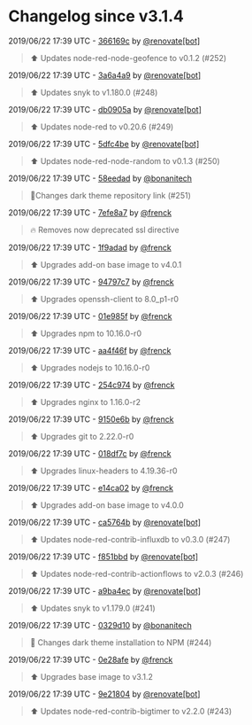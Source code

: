 # Changelog since v3.1.4

2019/06/22 17:39 UTC - [366169c](https://github.com/hassio-addons/addon-node-red/commit/366169c075de3293788adc79d1e84f37c14676e9) by [@renovate[bot]](https://github.com/apps/renovate)
> :arrow_up: Updates node-red-node-geofence to v0.1.2 (#252) 

2019/06/22 17:39 UTC - [3a6a4a9](https://github.com/hassio-addons/addon-node-red/commit/3a6a4a99ed72c463820df995f2f21d5471f4bb8f) by [@renovate[bot]](https://github.com/apps/renovate)
> :arrow_up: Updates snyk to v1.180.0 (#248) 

2019/06/22 17:39 UTC - [db0905a](https://github.com/hassio-addons/addon-node-red/commit/db0905a2893cc0840ee674c91715a18f7f26aee8) by [@renovate[bot]](https://github.com/apps/renovate)
> :arrow_up: Updates node-red to v0.20.6 (#249) 

2019/06/22 17:39 UTC - [5dfc4be](https://github.com/hassio-addons/addon-node-red/commit/5dfc4be31ad44a44c8b973e0efab4c2739f85f18) by [@renovate[bot]](https://github.com/apps/renovate)
> :arrow_up: Updates node-red-node-random to v0.1.3 (#250) 

2019/06/22 17:39 UTC - [58eedad](https://github.com/hassio-addons/addon-node-red/commit/58eedad47ec97bf292d62533c4429c99b159a04a) by [@bonanitech](https://github.com/bonanitech)
> 🔗Changes dark theme repository link (#251) 

2019/06/22 17:39 UTC - [7efe8a7](https://github.com/hassio-addons/addon-node-red/commit/7efe8a763f1bd6fc3dd6a5093ca43750c1e013f5) by [@frenck](https://github.com/frenck)
> :fire: Removes now deprecated ssl directive 

2019/06/22 17:39 UTC - [1f9adad](https://github.com/hassio-addons/addon-node-red/commit/1f9adad0c4d8007aba726054d46dde05ec8424c7) by [@frenck](https://github.com/frenck)
> :arrow_up: Upgrades add-on base image to v4.0.1 

2019/06/22 17:39 UTC - [94797c7](https://github.com/hassio-addons/addon-node-red/commit/94797c7215f61eb778c98a286894ff27cb73dc66) by [@frenck](https://github.com/frenck)
> :arrow_up: Upgrades openssh-client to 8.0_p1-r0 

2019/06/22 17:39 UTC - [01e985f](https://github.com/hassio-addons/addon-node-red/commit/01e985fcfcc85d8045a0ead9f3dcb7f0863face1) by [@frenck](https://github.com/frenck)
> :arrow_up: Upgrades npm to 10.16.0-r0 

2019/06/22 17:39 UTC - [aa4f46f](https://github.com/hassio-addons/addon-node-red/commit/aa4f46ff2de88559fa1715ed4bf557eda3b7c3a0) by [@frenck](https://github.com/frenck)
> :arrow_up: Upgrades nodejs to 10.16.0-r0 

2019/06/22 17:39 UTC - [254c974](https://github.com/hassio-addons/addon-node-red/commit/254c9746a78860a8b6290129b72ace7bf20e3966) by [@frenck](https://github.com/frenck)
> :arrow_up: Upgrades nginx to 1.16.0-r2 

2019/06/22 17:39 UTC - [9150e6b](https://github.com/hassio-addons/addon-node-red/commit/9150e6b821c83421dd5b660845e026bd081dc86e) by [@frenck](https://github.com/frenck)
> :arrow_up: Upgrades git to 2.22.0-r0 

2019/06/22 17:39 UTC - [018df7c](https://github.com/hassio-addons/addon-node-red/commit/018df7c6e01401657c993411048f276813a5e338) by [@frenck](https://github.com/frenck)
> :arrow_up: Upgrades linux-headers to 4.19.36-r0 

2019/06/22 17:39 UTC - [e14ca02](https://github.com/hassio-addons/addon-node-red/commit/e14ca029cd9ea646f081aff9b878a1a1dfaa73a2) by [@frenck](https://github.com/frenck)
> :arrow_up: Upgrades add-on base image to v4.0.0 

2019/06/22 17:39 UTC - [ca5764b](https://github.com/hassio-addons/addon-node-red/commit/ca5764bb7504052f10555f17623d3d20344bdaf4) by [@renovate[bot]](https://github.com/apps/renovate)
> :arrow_up: Updates node-red-contrib-influxdb to v0.3.0 (#247) 

2019/06/22 17:39 UTC - [f851bbd](https://github.com/hassio-addons/addon-node-red/commit/f851bbd158c29d31421b9222cafd65a0f61119c4) by [@renovate[bot]](https://github.com/apps/renovate)
> :arrow_up: Updates node-red-contrib-actionflows to v2.0.3 (#246) 

2019/06/22 17:39 UTC - [a9ba4ec](https://github.com/hassio-addons/addon-node-red/commit/a9ba4ec57afe6b7644afbbb6b665559165aebdd2) by [@renovate[bot]](https://github.com/apps/renovate)
> :arrow_up: Updates snyk to v1.179.0 (#241) 

2019/06/22 17:39 UTC - [0329d10](https://github.com/hassio-addons/addon-node-red/commit/0329d10f034593114cefe156eaafb046b9c1d7fa) by [@bonanitech](https://github.com/bonanitech)
> :hammer: Changes dark theme installation to NPM (#244) 

2019/06/22 17:39 UTC - [0e28afe](https://github.com/hassio-addons/addon-node-red/commit/0e28afec9da8f5cd653d05e1c28b52bbe4262e1a) by [@frenck](https://github.com/frenck)
> :arrow_up: Upgrades base image to v3.1.2 

2019/06/22 17:39 UTC - [9e21804](https://github.com/hassio-addons/addon-node-red/commit/9e2180474b77685163e2e6a8c552882e4fa40a05) by [@renovate[bot]](https://github.com/apps/renovate)
> :arrow_up: Updates node-red-contrib-bigtimer to v2.2.0 (#243) 

